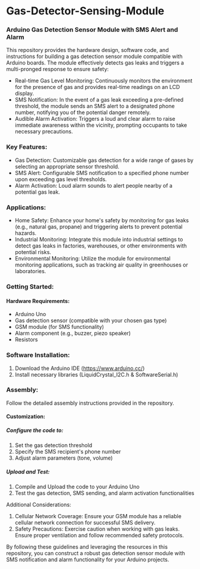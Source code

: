 # Gas-Detector-Sensing-Module
### Arduino Gas Detection Sensor Module with SMS Alert and Alarm

This repository provides the hardware design, software code, and instructions for building a gas detection sensor module compatible with Arduino boards. The module effectively detects gas leaks and triggers a multi-pronged response to ensure safety:

- Real-time Gas Level Monitoring: Continuously monitors the environment for the presence of gas and provides real-time readings on an LCD display.
- SMS Notification: In the event of a gas leak exceeding a pre-defined threshold, the module sends an SMS alert to a designated phone number, notifying you of the potential danger remotely.
- Audible Alarm Activation: Triggers a loud and clear alarm to raise immediate awareness within the vicinity, prompting occupants to take necessary precautions.

### Key Features:

- Gas Detection: Customizable gas detection for a wide range of gases by selecting an appropriate sensor threshold.
- SMS Alert: Configurable SMS notification to a specified phone number upon exceeding gas level thresholds.
- Alarm Activation: Loud alarm sounds to alert people nearby of a potential gas leak.

### Applications:

- Home Safety: Enhance your home's safety by monitoring for gas leaks (e.g., natural gas, propane) and triggering alerts to prevent potential hazards.
- Industrial Monitoring: Integrate this module into industrial settings to detect gas leaks in factories, warehouses, or other environments with potential risks.
- Environmental Monitoring: Utilize the module for environmental monitoring applications, such as tracking air quality in greenhouses or laboratories.

### Getting Started:

#### Hardware Requirements:
- Arduino Uno
- Gas detection sensor (compatible with your chosen gas type)
- GSM module (for SMS functionality)
- Alarm component (e.g., buzzer, piezo speaker)
- Resistors
  
### Software Installation:
1. Download the Arduino IDE (https://www.arduino.cc/)
2. Install necessary libraries (LiquidCrystal_I2C.h & SoftwareSerial.h)

### Assembly:
Follow the detailed assembly instructions provided in the repository.

#### Customization:
##### Configure the code to:
1. Set the gas detection threshold
2. Specify the SMS recipient's phone number
3. Adjust alarm parameters (tone, volume)


##### Upload and Test:
1. Compile and Upload the code to your Arduino Uno
2. Test the gas detection, SMS sending, and alarm activation functionalities


Additional Considerations:

1. Cellular Network Coverage: Ensure your GSM module has a reliable cellular network connection for successful SMS delivery.
2. Safety Precautions: Exercise caution when working with gas leaks. Ensure proper ventilation and follow recommended safety protocols.

By following these guidelines and leveraging the resources in this repository, you can construct a robust gas detection sensor module with SMS notification and alarm functionality for your Arduino projects.
